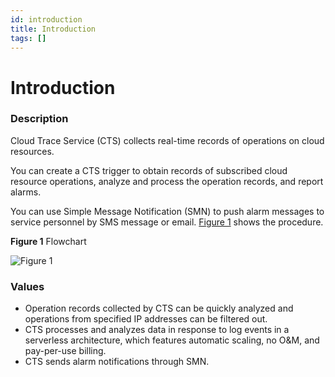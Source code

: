 ```yaml
---
id: introduction
title: Introduction
tags: []
---
```


<!-- TODO: add tags -->
<!-- "CloudTraceService","FunctionGraph","EventTrigger","CTSTrigger","SecurityMonitoring","OperationLogs""EnvironmentVariables""CloudFunction","LogAnalysis" -->

# Introduction


### Description

Cloud Trace Service (CTS) collects real-time records of operations on cloud resources.

You can create a CTS trigger to obtain records of subscribed cloud resource operations, analyze and process the operation records, and report alarms.

You can use Simple Message Notification (SMN) to push alarm messages to service personnel by SMS message or email. [Figure 1](#figure-1) shows the procedure.


<a id="figure-1"></a>

**Figure 1** Flowchart  

![Figure 1](/img/docs/best-practices/management-and-deployment/cloud-trace/auditing-and-analyzing-logins-and-logouts-with-functiongraph/en-us_image_0000001264679162.png)


### Values

*   Operation records collected by CTS can be quickly analyzed and operations from specified IP addresses can be filtered out.
*   CTS processes and analyzes data in response to log events in a serverless architecture, which features automatic scaling, no O&M, and pay-per-use billing.
*   CTS sends alarm notifications through SMN.